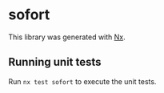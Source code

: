 # sofort

This library was generated with [Nx](https://nx.dev).

## Running unit tests

Run `nx test sofort` to execute the unit tests.
